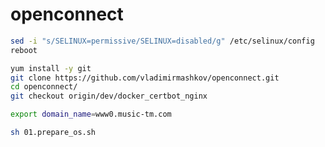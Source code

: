 # openconnect

```bash
sed -i "s/SELINUX=permissive/SELINUX=disabled/g" /etc/selinux/config
reboot
```
```bash
yum install -y git
git clone https://github.com/vladimirmashkov/openconnect.git
cd openconnect/
git checkout origin/dev/docker_certbot_nginx
```
```bash
export domain_name=www0.music-tm.com
```
```bash
sh 01.prepare_os.sh

```
